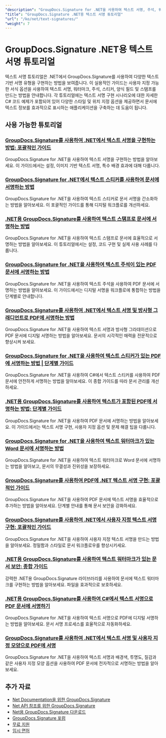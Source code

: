 ```yaml
---
"description": "GroupDocs.Signature for .NET을 사용하여 텍스트 서명, 주석, 워터마크 및 텍스트 기반 문서 표시를 구현하기 위한 단계별 자습서입니다."
"title": "GroupDocs.Signature .NET용 텍스트 서명 튜토리얼"
"url": "/ko/net/text-signatures/"
"weight": 7
---
```


# GroupDocs.Signature .NET용 텍스트 서명 튜토리얼

텍스트 서명 튜토리얼은 .NET에서 GroupDocs.Signature를 사용하여 다양한 텍스트 기반 서명 유형을 구현하는 방법을 보여줍니다. 이 실용적인 가이드는 사용자 지정 가능한 서식 옵션을 사용하여 텍스트 서명, 워터마크, 주석, 스티커, 양식 필드 및 스탬프를 만드는 방법을 안내합니다. 각 튜토리얼에는 텍스트 서명 구현 시나리오에 대한 자세한 C# 코드 예제가 포함되어 있어 다양한 스타일 및 위치 지정 옵션을 제공하면서 문서에 텍스트 정보를 효과적으로 표시하는 애플리케이션을 구축하는 데 도움이 됩니다.

## 사용 가능한 튜토리얼

### [GroupDocs.Signature를 사용하여 .NET에서 텍스트 서명을 구현하는 방법: 포괄적인 가이드](./master-text-signatures-dotnet-groupdocs-signature/)
GroupDocs.Signature for .NET을 사용하여 텍스트 서명을 구현하는 방법을 알아보세요. 이 가이드에서는 설정, 이미지 기반 텍스트 서명, 특수 배경 효과에 대해 다룹니다.

### [GroupDocs.Signature for .NET에서 텍스트 스티커를 사용하여 문서에 서명하는 방법](./sign-documents-text-sticker-groupdocs-signature-dotnet/)
GroupDocs.Signature for .NET을 사용하여 텍스트 스티커로 문서 서명을 간소화하는 방법을 알아보세요. 이 포괄적인 가이드를 통해 디지털 워크플로를 개선하세요.

### [.NET용 GroupDocs.Signature를 사용하여 텍스트 스탬프로 문서에 서명하는 방법](./sign-documents-text-stamp-groupdocs-signature-net/)
GroupDocs.Signature for .NET을 사용하여 텍스트 스탬프로 문서에 효율적으로 서명하는 방법을 알아보세요. 이 튜토리얼에서는 설정, 코드 구현 및 실제 사용 사례를 다룹니다.

### [GroupDocs.Signature for .NET을 사용하여 텍스트 주석이 있는 PDF 문서에 서명하는 방법](./sign-pdf-text-annotations-groupdocs-signature-net/)
GroupDocs.Signature for .NET을 사용하여 텍스트 주석을 사용하여 PDF 문서에 서명하는 방법을 알아보세요. 이 가이드에서는 디지털 서명을 워크플로에 통합하는 방법을 단계별로 안내합니다.

### [GroupDocs.Signature를 사용하여 .NET에서 텍스트 서명 및 방사형 그래디언트로 PDF에 서명하는 방법](./sign-pdf-text-radial-gradient-groupdocs-dotnet/)
GroupDocs.Signature for .NET을 사용하여 텍스트 서명과 방사형 그라데이션으로 PDF 문서에 디지털 서명하는 방법을 알아보세요. 문서의 시각적인 매력을 전문적으로 향상시켜 보세요.

### [GroupDocs.Signature for .NET을 사용하여 텍스트 스티커가 있는 PDF에 서명하는 방법 | 단계별 가이드](./sign-pdfs-text-sticker-groupdocs-signature-net/)
GroupDocs.Signature for .NET을 사용하여 C#에서 텍스트 스티커를 사용하여 PDF 문서에 안전하게 서명하는 방법을 알아보세요. 이 종합 가이드를 따라 문서 관리를 개선하세요.

### [.NET용 GroupDocs.Signature를 사용하여 텍스트가 포함된 PDF에 서명하는 방법: 단계별 가이드](./sign-pdf-text-groupdocs-signature-net/)
GroupDocs.Signature for .NET을 사용하여 PDF 문서에 서명하는 방법을 알아보세요. 이 가이드에서는 텍스트 서명 구현, 사용자 지정 옵션 및 문제 해결 팁을 다룹니다.

### [GroupDocs.Signature for .NET을 사용하여 텍스트 워터마크가 있는 Word 문서에 서명하는 방법](./sign-word-documents-text-watermark-groupdocs-dotnet/)
GroupDocs.Signature for .NET을 사용하여 텍스트 워터마크로 Word 문서에 서명하는 방법을 알아보고, 문서의 무결성과 진위성을 보장하세요.

### [GroupDocs.Signature를 사용하여 PDF에 .NET 텍스트 서명 구현: 포괄적인 가이드](./implement-net-text-signature-in-pdfs-groupdocs/)
GroupDocs.Signature for .NET을 사용하여 PDF 문서에 텍스트 서명을 효율적으로 추가하는 방법을 알아보세요. 단계별 안내를 통해 문서 보안을 강화하세요.

### [GroupDocs.Signature를 사용하여 .NET에서 사용자 지정 텍스트 서명 구현: 포괄적인 가이드](./custom-text-signatures-groupdocs-dotnet/)
GroupDocs.Signature for .NET을 사용하여 사용자 지정 텍스트 서명을 만드는 방법을 알아보세요. 정밀함과 스타일로 문서 워크플로우를 향상시키세요.

### [.NET용 GroupDocs.Signature를 사용하여 텍스트 워터마크가 있는 문서 보안: 종합 가이드](./groupdocs-signature-net-text-watermark/)
강력한 .NET용 GroupDocs.Signature 라이브러리를 사용하여 문서에 텍스트 워터마크를 구현하는 방법을 알아보세요. 파일을 효과적으로 보호하세요.

### [.NET용 GroupDocs.Signature를 사용하여 C#에서 텍스트 서명으로 PDF 문서에 서명하기](./sign-pdf-text-signature-csharp-groupdocs/)
GroupDocs.Signature for .NET을 사용하여 텍스트 서명으로 PDF에 디지털 서명하는 방법을 알아보세요. 문서 서명 프로세스를 효율적으로 자동화하세요.

### [GroupDocs.Signature를 사용하여 .NET에서 텍스트 서명 및 사용자 지정 모양으로 PDF에 서명](./sign-pdfs-text-signature-custom-appearance-dotnet/)
GroupDocs.Signature for .NET을 사용하여 텍스트 서명과 배경색, 투명도, 질감과 같은 사용자 지정 모양 옵션을 사용하여 PDF 문서에 전자적으로 서명하는 방법을 알아보세요.

## 추가 자료

- [Net Documentation을 위한 GroupDocs.Signature](https://docs.groupdocs.com/signature/net/)
- [Net API 참조를 위한 GroupDocs.Signature](https://reference.groupdocs.com/signature/net/)
- [Net용 GroupDocs.Signature 다운로드](https://releases.groupdocs.com/signature/net/)
- [GroupDocs.Signature 포럼](https://forum.groupdocs.com/c/signature)
- [무료 지원](https://forum.groupdocs.com/)
- [임시 면허](https://purchase.groupdocs.com/temporary-license/)